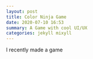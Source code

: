 ```yaml
---
layout: post
title: Color Ninja Game
date: 2020-07-10 16:53
summary: A Game with cool UI/UX
categories: jekyll mixyll
---
```


I recently made a game 
